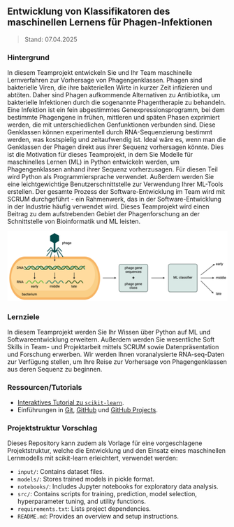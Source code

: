 ## Entwicklung von Klassifikatoren des maschinellen Lernens für Phagen-Infektionen

> Stand: 07.04.2025

### Hintergrund

In diesem Teamprojekt entwickeln Sie und Ihr Team maschinelle Lernverfahren zur Vorhersage von Phagengenklassen. Phagen sind bakterielle Viren, die ihre bakteriellen Wirte in kurzer Zeit infizieren und abtöten. Daher sind Phagen aufkommende Alternativen zu Antibiotika, um bakterielle Infektionen durch die sogenannte Phagentherapie zu behandeln. Eine Infektion ist ein fein abgestimmtes Genexpressionsprogramm, bei dem bestimmte Phagengene in frühen, mittleren und späten Phasen exprimiert werden, die mit unterschiedlichen Genfunktionen verbunden sind. Diese Genklassen können experimentell durch RNA-Sequenzierung bestimmt werden, was kostspielig und zeitaufwendig ist. Ideal wäre es, wenn man die Genklassen der Phagen direkt aus ihrer Sequenz vorhersagen könnte. Dies ist die Motivation für dieses Teamprojekt, in dem Sie Modelle für maschinelles Lernen (ML) in Python entwickeln werden, um Phagengenklassen anhand ihrer Sequenz vorherzusagen. Für diesen Teil wird Python als Programmiersprache verwendet. Außerdem werden Sie eine leichtgewichtige Benutzerschnittstelle zur Verwendung Ihrer ML-Tools erstellen. Der gesamte Prozess der Software-Entwicklung im Team wird mit SCRUM durchgeführt - ein Rahmenwerk, das in der Software-Entwicklung in der Industrie häufig verwendet wird. Dieses Teamprojekt wird einen Beitrag zu dem aufstrebenden Gebiet der Phagenforschung an der Schnittstelle von Bioinformatik und ML leisten.

![alt text](./.media/tp25_aoc.png)

### Lernziele

In diesem Teamprojekt werden Sie Ihr Wissen über Python auf ML und Softwareentwicklung erweitern. Außerdem werden Sie wesentliche Soft Skills in Team- und Projektarbeit mittels SCRUM sowie Datenpräsentation und Forschung erwerben. Wir werden Ihnen voranalysierte RNA-seq-Daten zur Verfügung stellen, um Ihre Reise zur Vorhersage von Phagengenklassen aus deren Sequenz zu beginnen.

### Ressourcen/Tutorials

- [Interaktives Tutorial zu `scikit-learn`](https://inria.github.io/scikit-learn-mooc/toc.html).
- Einführungen in [Git](https://github.com/git-guides), [GitHub](https://skills.github.com/) und [GitHub Projects](https://docs.github.com/en/issues/planning-and-tracking-with-projects/learning-about-projects/quickstart-for-projects).

### Projektstruktur Vorschlag

Dieses Repository kann zudem als Vorlage für eine vorgeschlagene Projektstruktur, welche die Entwicklung und den Einsatz eines maschinellen Lernmodells mit scikit-learn erleichtert, verwendet werden:

- `input/`: Contains dataset files.
- `models/`: Stores trained models in pickle format.
- `notebooks/`: Includes Jupyter notebooks for exploratory data analysis.
- `src/`: Contains scripts for training, prediction, model selection, hyperparameter tuning, and utility functions.
- `requirements.txt`: Lists project dependencies.
- `README.md`: Provides an overview and setup instructions.
